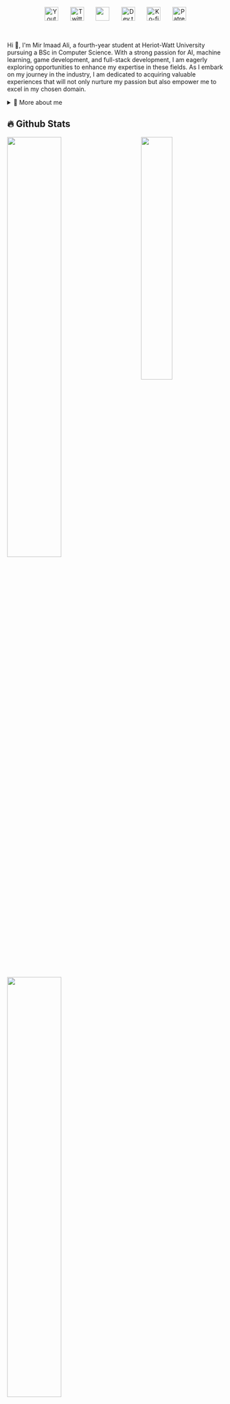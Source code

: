 <p align="center">
  <a href="https://www.youtube.com/UCRX2pao9vPLyVcPEQWIlUoA"><img width="32px" alt="Youtube" title="Youtube" src="https://i.imgur.com/qiXu7b2.png"/></a>
  &#8287;&#8287;&#8287;&#8287;&#8287;
  <a href="https://twitter.com/NezukoSocial"><img width="32px" alt="Twitter" title="Twitter" src="https://i.imgur.com/OXZM1L6.png"/></a>
  &#8287;&#8287;&#8287;&#8287;&#8287;
  <a href="https://discord.gg/nezuko" alt="Join our community"><img width="32px" src="https://i.imgur.com/OViZO8J.png"/></a>
  &#8287;&#8287;&#8287;&#8287;&#8287;
  <a href="https://dev.to/giingu"><img width="32px" alt="Dev.to" title="Giingu Dev.to" src="https://i.imgur.com/mVm29vK.png"></a>
  &#8287;&#8287;&#8287;&#8287;&#8287;
  <a href="https://ko-fi.com/nezukobot"><img width="32px" alt="Ko-fi" title="Buy me a coffee" src="https://i.imgur.com/PpLeD3K.png"/></a>
  &#8287;&#8287;&#8287;&#8287;&#8287;
  <a href="https://www.patreon.com/nezukobot"><img width="32px" alt="Patreon" title="Patreon" src="https://i.imgur.com/0uVwkoZ.png"/></a>
</p>

<br/>

<p>
  
Hi 👋, I'm Mir Imaad Ali, a fourth-year student at Heriot-Watt University pursuing a BSc in Computer Science. With a strong passion for AI, machine learning, game development, and full-stack development, I am eagerly exploring opportunities to enhance my expertise in these fields. As I embark on my journey in the industry, I am dedicated to acquiring valuable experiences that will not only nurture my passion but also empower me to excel in my chosen domain.

<div>
<details>
  <summary>🧑 More about me</summary>

- 🔭 I’m currently on a journey to build **great** things

- 🌱 I’m currently learning **everything** 🤓

- 🤝 I’m looking for help with **finding projects to contribute to!**

- 👨‍💻 All of my projects are available at [miaxu.co](https://www.linkedin.com/in/sergiogarciagamez/)

- 💬 Ask me about **open source, web development, and community management**

- 📫 Reach me out at **contact@miaxu.co**

</details>
  
</p>
  
<!--
<details>
  <summary>📕 Blog Posts</summary>
  <br />
</details>
</div>
-->

## 🔥 Github Stats

<img align="right" width="38%" src="https://i.imgur.com/VxANS89.jpg"/>

  <a href="https://github.com/Giingu"><img width="50%" src="https://github-readme-stats.vercel.app/api?username=Giingu&theme=radical&title_color=ff3068?"></a>
  <a href="https://github.com/Giingu"><img width="50%" src="http://github-readme-streak-stats.herokuapp.com/?user=Giingu&theme=radical&date_format=M%20j%5B%2C%20Y%5D&ring=ff3068&fire=ff3068&sideNums=ff3068"></a>

## 📘 My top open source projects


<p align="left">
  <a href="https://github.com/Giingu?tab=repositories&sort=stargazers"><img alt="All Repositories" title="All Repositories" src="https://custom-icon-badges.herokuapp.com/badge/-All%20Repos-2962FF?style=for-the-badge&logoColor=white&logo=repo"/></a>
</p>
<p align="right">
  <a href="https://github.com/Giingu?tab=followers">
    <img alt="followers" title="Follow me on Github" src="https://custom-icon-badges.herokuapp.com/github/followers/Giingu?color=236ad3&labelColor=1155ba&style=for-the-badge&logo=person-add&label=Follow&logoColor=white"/></a>

</p>

## 🎮 Try pressing the buttons and come back down

<div style="background:white;">
<img src="https://toy.aoaoao.me/image" width="300"/> 


<br><a href="https://toy.aoaoao.me/control?button=2&callback=https://github.com/Giingu"><img src="https://raw.githubusercontent.com/Giingu/Giingu/main/images/blank.png" width="35"/><img src="https://raw.githubusercontent.com/Giingu/Giingu/main/images/up.png" width="35"/></a>
<br><a href="https://toy.aoaoao.me/control?button=1&callback=https://github.com/Giingu"><img src="https://raw.githubusercontent.com/Giingu/Giingu/main/images/left.png" width="35"/></a><img src="https://raw.githubusercontent.com/Giingu/Giingu/main/images/blank.png" width="35"/><a href="https://toy.aoaoao.me/control?button=0&callback=https://github.com/Giingu"><img src="https://raw.githubusercontent.com/Giingu/Giingu/main/images/right.png" width="35"/></a><img src="https://raw.githubusercontent.com/Giingu/Giingu/main/images/blank.png" width="35"/><img src="https://raw.githubusercontent.com/Giingu/Giingu/main/images/blank.png" width="35"/><img src="https://raw.githubusercontent.com/Giingu/Giingu/main/images/blank.png" width="35"/><a href="https://toy.aoaoao.me/control?button=5&callback=https://github.com/Giingu"><img src="https://raw.githubusercontent.com/Giingu/Giingu/main/images/B.png" width="35"/></a> <a href="https://toy.aoaoao.me/control?button=4&callback=https://github.com/Giingu"><img src="https://raw.githubusercontent.com/Giingu/Giingu/main/images/A.png" width="35"/></a>
<br><a href="https://toy.aoaoao.me/control?button=3&callback=https://github.com/Giingu"><img src="https://raw.githubusercontent.com/Giingu/Giingu/main/images/blank.png" width="35"/><img src="https://raw.githubusercontent.com/Giingu/Giingu/main/images/down.png" width="35"/></a>
<br><img src="https://raw.githubusercontent.com/Giingu/Giingu/main/images/blank.png" width="35"/><img src="https://raw.githubusercontent.com/Giingu/Giingu/main/images/blank.png" width="35"/><a href="https://toy.aoaoao.me/control?button=6&callback=https://github.com/Giingu"><img src="https://raw.githubusercontent.com/Giingu/Giingu/main/images/select.png" height="35"/></a> <a href="https://toy.aoaoao.me/control?button=7&callback=https://github.com/Giingu"><img src="https://raw.githubusercontent.com/Giingu/Giingu/main/images/start.png" height="35" /></a>
  </div>





